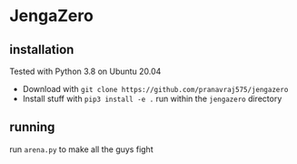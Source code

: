 # JengaZero

## installation 
Tested with Python 3.8 on Ubuntu 20.04
* Download with ```git clone https://github.com/pranavraj575/jengazero```
* Install stuff with ```pip3 install -e .``` run within the ```jengazero``` directory

## running
run ```arena.py``` to make all the guys fight


